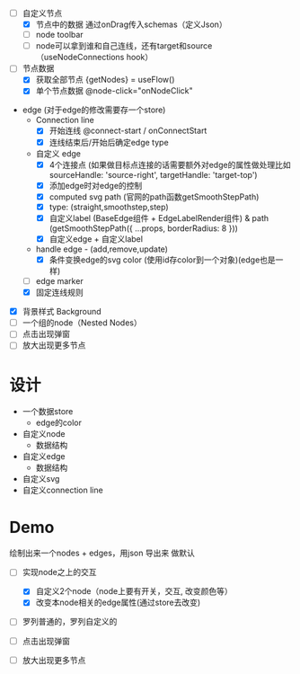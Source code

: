 - [ ] 自定义节点
  - [x] 节点中的数据 通过onDrag传入schemas（定义Json）
  - [ ] node toolbar
  - [ ] node可以拿到谁和自己连线，还有target和source（useNodeConnections hook）
- [ ] 节点数据
  - [x] 获取全部节点 {getNodes} = useFlow()
  - [x] 单个节点数据 @node-click="onNodeClick"
- edge (对于edge的修改需要存一个store)
  - Connection line
    - [x] 开始连线 @connect-start / onConnectStart
    - [x] 连线结束后/开始后确定edge type
  - 自定义 edge
    - [x] 4个连接点 (如果做目标点连接的话需要额外对edge的属性做处理比如sourceHandle: 'source-right', targetHandle: 'target-top')
    - [x] 添加edge时对edge的控制
    - [x] computed svg path (官网的path函数getSmoothStepPath)
    - [x] type: (straight,smoothstep,step)
    - [x] 自定义label (BaseEdge组件 + EdgeLabelRender组件) & path (getSmoothStepPath({ ...props, borderRadius: 8 }))
    - [x] 自定义edge + 自定义label
  - handle edge - (add,remove,update)
    - [x] 条件变换edge的svg color (使用id存color到一个对象)(edge也是一样)
  - [ ] edge marker
  - [x] 固定连线规则
- [x] 背景样式 Background
- [ ] 一个组的node（Nested Nodes）
- [ ] 点击出现弹窗
- [ ] 放大出现更多节点

# 设计
- 一个数据store
  - edge的color
- 自定义node
  - 数据结构
- 自定义edge
  - 数据结构
- 自定义svg
- 自定义connection line

# Demo
绘制出来一个nodes + edges，用json 导出来 做默认
- [ ] 实现node之上的交互
  - [x] 自定义2个node（node上要有开关，交互, 改变颜色等）
  - [x] 改变本node相关的edge属性(通过store去改变)

- [ ] 罗列普通的，罗列自定义的

- [ ] 点击出现弹窗
- [ ] 放大出现更多节点
